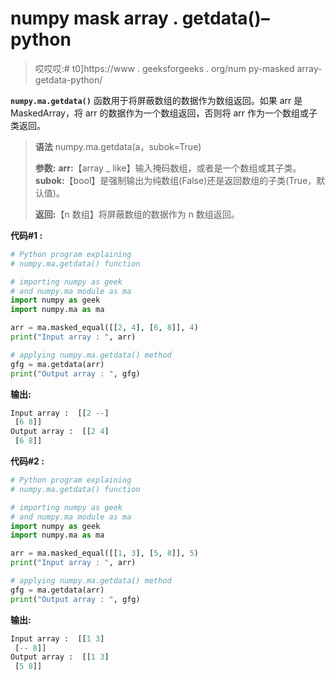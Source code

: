 # numpy mask array . getdata()–python

> 哎哎哎:# t0]https://www . geeksforgeeks . org/num py-masked array-getdata-python/

**`numpy.ma.getdata()`** 函数用于将屏蔽数组的数据作为数组返回。如果 arr 是 MaskedArray，将 arr 的数据作为一个数组返回，否则将 arr 作为一个数组或子类返回。

> **语法** numpy.ma.getdata(a，subok=True)
> 
> **参数:**
> **arr:**【array _ like】输入掩码数组，或者是一个数组或其子类。
> **subok:**【bool】是强制输出为纯数组(False)还是返回数组的子类(True，默认值)。
> 
> **返回:**【n 数组】将屏蔽数组的数据作为 n 数组返回。

**代码#1 :**

```py
# Python program explaining
# numpy.ma.getdata() function

# importing numpy as geek  
# and numpy.ma module as ma 
import numpy as geek 
import numpy.ma as ma

arr = ma.masked_equal([[2, 4], [6, 8]], 4)
print("Input array : ", arr)

# applying numpy.ma.getdata() method
gfg = ma.getdata(arr)
print("Output array : ", gfg)
```

**输出:**

```py
Input array :  [[2 --]
 [6 8]]
Output array :  [[2 4]
 [6 8]]

```

**代码#2 :**

```py
# Python program explaining
# numpy.ma.getdata() function

# importing numpy as geek  
# and numpy.ma module as ma 
import numpy as geek 
import numpy.ma as ma

arr = ma.masked_equal([[1, 3], [5, 8]], 5)
print("Input array : ", arr)

# applying numpy.ma.getdata() method
gfg = ma.getdata(arr)
print("Output array : ", gfg)
```

**输出:**

```py
Input array :  [[1 3]
 [-- 8]]
Output array :  [[1 3]
 [5 8]]

```